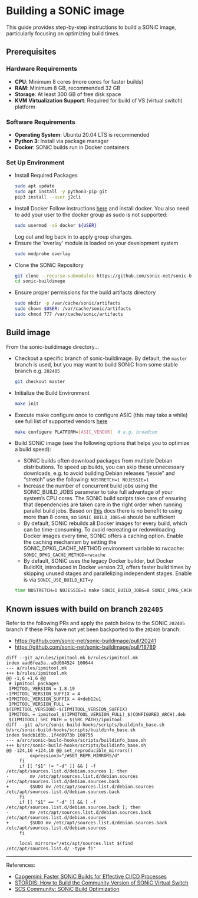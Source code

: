 # Building a SONiC image

This guide provides step-by-step instructions to build a SONiC image, particularly focusing on optimizing build times.

## Prerequisites

### Hardware Requirements

- **CPU**: Minimum 8 cores (more cores for faster builds)
- **RAM**: Minimum 8 GB, recommended 32 GB
- **Storage**: At least 300 GB of free disk space
- **KVM Virtualization Support**: Required for build of VS (virtual switch) platform

### Software Requirements

- **Operating System**: Ubuntu 20.04 LTS is recommended
- **Python 3**: Install via package manager
- **Docker**: SONiC builds run in Docker containers

### Set Up Environment

- Install Required Packages
   ```bash
   sudo apt update
   sudo apt install -y python3-pip git
   pip3 install --user j2cli
   ```
- Install Docker
  Follow instructions [here](https://docs.docker.com/engine/install/ubuntu/) and install docker.
  You also need to add your user to the docker group as sudo is not supported:
  ```bash
  sudo usermod -aG docker ${USER}
  ```
  Log out and log back in to apply group changes.
- Ensure the 'overlay' module is loaded on your development system
  ```bash
  sudo modprobe overlay
  ```
- Clone the SONiC Repository
  ```bash
  git clone --recurse-submodules https://github.com/sonic-net/sonic-buildimage.git
  cd sonic-buildimage
  ```
- Ensure proper permissions for the build artifacts directory
  ```bash
  sudo mkdir -p /var/cache/sonic/artifacts
  sudo chown $USER: /var/cache/sonic/artifacts
  sudo chmod 777 /var/cache/sonic/artifacts
  ```

## Build image 

From the sonic-buildimage directory...

- Checkout a specific branch of sonic-buildimage. By default, the `master` branch is used, but you
  may want to build SONiC from some stable branch e.g. `202405` 
  ```bash
  git checkout master
  ```
- Initialize the Build Environment
  ```bash
  make init
  ```
- Execute make configure once to configure ASIC (this may take a while) see full list of supported vendors [here](https://github.com/sonic-net/sonic-buildimage?tab=readme-ov-file#usage)
  ```bash
  make configure PLATFORM=[ASIC_VENDOR]  # e.g. broadcom
  ```
- Build SONiC image (see the following options that helps you to optimize a build speed):
  - SONiC builds often download packages from multiple Debian distributions. To speed up builds, you can skip these
    unnecessary downloads, e.g. to avoid building Debian releases “jessie” and “stretch” use the following: `NOSTRETCH=1 NOJESSIE=1`
  - Increase the number of concurrent build jobs using the SONIC_BUILD_JOBS parameter to take full advantage of your
    system’s CPU cores. The SONiC build scripts take care of ensuring that dependencies are taken care in the right order
    when running parallel build jobs. Based on [this](https://support.stordis.com/hc/en-us/articles/19994539796381-How-to-build-the-community-version-of-SONiC-Virtual-Switch-SONiC-VS-image)
    docs there is no benefit to using more than 8 cores, so `SONIC_BUILD_JOBS=8` should be sufficient
  - By default, SONiC rebuilds all Docker images for every build, which can be time-consuming. To avoid recreating or 
    redownloading Docker images every time, SONiC offers a caching option. Enable the caching mechanism by setting the
    SONIC_DPKG_CACHE_METHOD environment variable to rwcache: `SONIC_DPKG_CACHE_METHOD=rwcache`
  - By default, SONiC uses the legacy Docker builder, but Docker BuildKit, introduced in Docker version 23, offers faster
    build times by skipping unused stages and parallelizing independent stages. Enable is via `SONIC_USE_BUILD_KIT=y`

  ```bash
  time NOSTRETCH=1 NOJESSIE=1 make SONIC_BUILD_JOBS=8 SONIC_DPKG_CACHE_METHOD=rwcache SONIC_USE_BUILD_KIT=y target/sonic-[ASIC_VENDOR].bin
  ```

## Known issues with build on branch `202405`

Refer to the following PRs and apply the patch below to the SONiC `202405` branch if these PRs have not yet been backported to the `202405` branch:
- https://github.com/sonic-net/sonic-buildimage/pull/20241
- https://github.com/sonic-net/sonic-buildimage/pull/18789

```text
diff --git a/rules/ipmitool.mk b/rules/ipmitool.mk
index aad6fea3a..a3d084524 100644
--- a/rules/ipmitool.mk
+++ b/rules/ipmitool.mk
@@ -1,6 +1,6 @@
 # ipmitool packages
 IPMITOOL_VERSION = 1.8.19
-IPMITOOL_VERSION_SUFFIX = 4
+IPMITOOL_VERSION_SUFFIX = 4+deb12u1
 IPMITOOL_VERSION_FULL = $(IPMITOOL_VERSION)-$(IPMITOOL_VERSION_SUFFIX)
 IPMITOOL = ipmitool_$(IPMITOOL_VERSION_FULL)_$(CONFIGURED_ARCH).deb
 $(IPMITOOL)_SRC_PATH = $(SRC_PATH)/ipmitool
diff --git a/src/sonic-build-hooks/scripts/buildinfo_base.sh b/src/sonic-build-hooks/scripts/buildinfo_base.sh
index 9adcb1d3b..1f4d0973b 100755
--- a/src/sonic-build-hooks/scripts/buildinfo_base.sh
+++ b/src/sonic-build-hooks/scripts/buildinfo_base.sh
@@ -124,10 +124,10 @@ set_reproducible_mirrors()
         expression3="/#SET_REPR_MIRRORS/d"
     fi
     if [[ "$1" != "-d" ]] && [ -f /etc/apt/sources.list.d/debian.sources ]; then
-        mv /etc/apt/sources.list.d/debian.sources /etc/apt/sources.list.d/debian.sources.back
+        $SUDO mv /etc/apt/sources.list.d/debian.sources /etc/apt/sources.list.d/debian.sources.back
     fi
     if [[ "$1" == "-d" ]] && [ -f /etc/apt/sources.list.d/debian.sources.back ]; then
-        mv /etc/apt/sources.list.d/debian.sources.back /etc/apt/sources.list.d/debian.sources
+        $SUDO mv /etc/apt/sources.list.d/debian.sources.back /etc/apt/sources.list.d/debian.sources
     fi
 
     local mirrors="/etc/apt/sources.list $(find /etc/apt/sources.list.d/ -type f)"
```

---
References:
- [Capgemini: Faster SONiC Builds for Effective CI/CD Processes](https://www.capgemini.com/insights/expert-perspectives/faster-sonic-builds-for-effective-ci-cd-processes/)
- [STORDIS: How to Build the Community Version of SONiC Virtual Switch](https://support.stordis.com/hc/en-us/articles/19994539796381-How-to-build-the-community-version-of-SONiC-Virtual-Switch-SONiC-VS-image)
- [SCS Community: SONiC Build Optimization](https://input.scs.community/sonic-built-optimization#)
